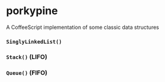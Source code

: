 porkypine
=========

A CoffeeScript implementation of some classic data structures

### `SinglyLinkedList()`

### `Stack()` (LIFO)

### `Queue()` (FIFO)
